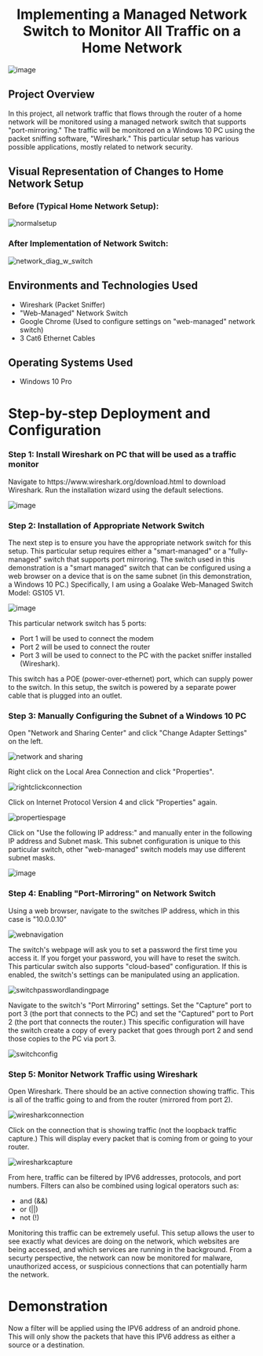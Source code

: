 
<h1 align="center">Implementing a Managed Network Switch to Monitor All Traffic on a Home Network</h1>

![image](https://github.com/user-attachments/assets/4e26b68d-1817-49a9-b553-5f08876c22a8)


<h2>Project Overview</h2>
In this project, all network traffic that flows through the router of a home network will be monitored using a managed network switch that supports "port-mirroring." The traffic will be monitored on a Windows 10 PC using the packet sniffing software, "Wireshark." This particular setup has various possible applications, mostly related to network security.<br />

<h2>Visual Representation of Changes to Home Network Setup</h2>

<h3>Before (Typical Home Network Setup):</h3>

![normalsetup](https://github.com/user-attachments/assets/cb9e02d9-5be2-49ad-94ba-127c2725463c)

<h3>After Implementation of Network Switch:</h3>

![network_diag_w_switch](https://github.com/user-attachments/assets/e26ebcc9-8d42-4767-97fb-c83862ce277e)
 
<h2>Environments and Technologies Used</h2>

- Wireshark (Packet Sniffer)
- "Web-Managed" Network Switch
- Google Chrome (Used to configure settings on "web-managed" network switch)
- 3 Cat6 Ethernet Cables

<h2>Operating Systems Used </h2>

- Windows 10 Pro

<h1>Step-by-step Deployment and Configuration</h1>

<h3>Step 1: Install Wireshark on PC that will be used as a traffic monitor</h3>

<p>
Navigate to https://www.wireshark.org/download.html to download Wireshark. Run the installation wizard using the default selections.
</p>

![image](https://github.com/user-attachments/assets/3f14212d-e9cb-4546-bceb-61ab891e327e)

<h3>Step 2: Installation of Appropriate Network Switch</h3>
<p>
The next step is to ensure you have the appropriate network switch for this setup. This particular setup requires either a "smart-managed" or a "fully-managed" switch that supports port mirroring. The switch used in this demonstration is a "smart managed" switch that can be configured using a web browser on a device that is on the same subnet (in this demonstration, a Windows 10 PC.) Specifically, I am using a Goalake Web-Managed Switch Model: GS105 V1.
</p>
   
![image](https://github.com/user-attachments/assets/38483e11-a8f4-4cb0-974f-51fc678a19be)

This particular network switch has 5 ports:

- Port 1 will be used to connect the modem 
- Port 2 will be used to connect the router
- Port 3 will be used to connect to the PC with the packet sniffer installed (Wireshark).

<p>
 This switch has a POE (power-over-ethernet) port, which can supply power to the switch. In this setup, the switch is powered by a separate power cable that is plugged into an outlet.
</p>

<h3>Step 3: Manually Configuring the Subnet of a Windows 10 PC</h3>
<p>
Open "Network and Sharing Center" and click "Change Adapter Settings" on the left.
</p>

![network and sharing](https://github.com/user-attachments/assets/5d4d876e-8184-4bc9-a5ff-c8a85799d6b4)

<p>
Right click on the Local Area Connection and click "Properties".
</p>

![rightclickconnection](https://github.com/user-attachments/assets/49582c72-5d1a-4723-8b7d-6eb0e5f72014)

<p>
 Click on Internet Protocol Version 4 and click "Properties" again.
</p>

![propertiespage](https://github.com/user-attachments/assets/440236e7-347e-42b6-9737-d37c2680fa95)

<p>
 Click on "Use the following IP address:" and manually enter in the following IP address and Subnet mask. This subnet configuration is unique to this particular switch, other "web-managed" switch models may use different subnet masks.
</p>

![image](https://github.com/user-attachments/assets/a7d15650-fa51-480d-accd-8e081feb5013)

<h3>Step 4: Enabling "Port-Mirroring" on Network Switch</h3>

<p>
 Using a web browser, navigate to the switches IP address, which in this case is "10.0.0.10"
</p>

![webnavigation](https://github.com/user-attachments/assets/003e1da5-4f90-42eb-a763-415bfe02cc6f)

<p>
 The switch's webpage will ask you to set a password the first time you access it. If you forget your password, you will have to reset the switch. This particular switch also supports "cloud-based" configuration. If this is enabled, the switch's settings can be manipulated using an application.
</p>

![switchpasswordlandingpage](https://github.com/user-attachments/assets/8fb050af-8f7c-4c8f-b758-ca39812c9c23)

<p>
 Navigate to the switch's "Port Mirroring" settings. Set the "Capture" port to port 3 (the port that connects to the PC) and set the "Captured" port to Port 2 (the port that connects the router.) This specific configuration will have the switch create a copy of every packet that goes through port 2 and send those copies to the PC via port 3.
</p>

![switchconfig](https://github.com/user-attachments/assets/483725d8-bae6-4897-9d10-24a01493a6b7)

<h3>Step 5: Monitor Network Traffic using Wireshark</h3>

<p>
 Open Wireshark. There should be an active connection showing traffic. This is all of the traffic going to and from the router (mirrored from port 2).
</p>

![wiresharkconnection](https://github.com/user-attachments/assets/b605a7ba-aef7-4c7f-b82c-765e5e24c474)

<p>
 Click on the connection that is showing traffic (not the loopback traffic capture.) This will display every packet that is coming from or going to your router.
</p>

![wiresharkcapture](https://github.com/user-attachments/assets/8687d576-4917-4e35-b389-2c2d55f4bea6)

<p>
 From here, traffic can be filtered by IPV6 addresses, protocols, and port numbers. Filters can also be combined using logical operators such as:
</p>

- and (&&)
- or (||)
- not (!)

<p>
 Monitoring this traffic can be extremely useful. This setup allows the user to see exactly what devices are doing on the network, which websites are being accessed, and which services are running in the background. From a securty perspective, the network can now be monitored for malware, unauthorized access, or suspicious connections that can potentially harm the network.
</p>

<h1>Demonstration</h1>

<p>
Now a filter will be applied using the IPV6 address of an android phone. This will only show the packets that have this IPV6 address as either a source or a destination.
</p>
